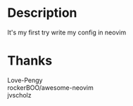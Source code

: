 # Description
It's my first try write my config in neovim  

# Thanks  
Love-Pengy  
rockerBOO/awesome-neovim  
jvscholz  
